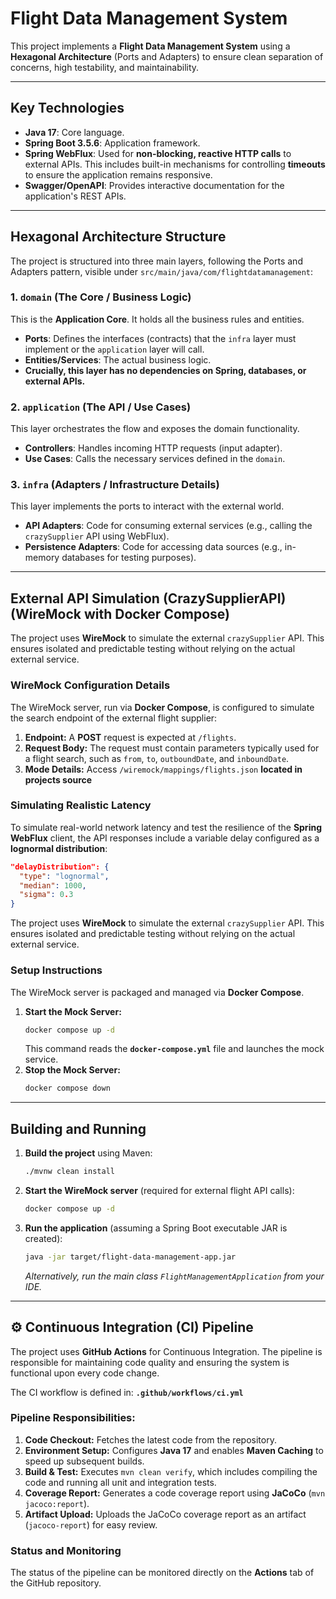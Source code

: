 # Flight Data Management System

This project implements a **Flight Data Management System** using a **Hexagonal Architecture** (Ports and Adapters) to ensure clean separation of concerns, high testability, and maintainability.

---

## Key Technologies

* **Java 17**: Core language.
* **Spring Boot 3.5.6**: Application framework.
* **Spring WebFlux**: Used for **non-blocking, reactive HTTP calls** to external APIs. This includes built-in mechanisms for controlling **timeouts** to ensure the application remains responsive.
* **Swagger/OpenAPI**: Provides interactive documentation for the application's REST APIs.

---

## Hexagonal Architecture Structure

The project is structured into three main layers, following the Ports and Adapters pattern, visible under `src/main/java/com/flightdatamanagement`:

### 1. `domain` (The Core / Business Logic)

This is the **Application Core**. It holds all the business rules and entities.

* **Ports**: Defines the interfaces (contracts) that the `infra` layer must implement or the `application` layer will call.
* **Entities/Services**: The actual business logic.
* **Crucially, this layer has no dependencies on Spring, databases, or external APIs.**

### 2. `application` (The API / Use Cases)

This layer orchestrates the flow and exposes the domain functionality.

* **Controllers**: Handles incoming HTTP requests (input adapter).
* **Use Cases**: Calls the necessary services defined in the `domain`.

### 3. `infra` (Adapters / Infrastructure Details)

This layer implements the ports to interact with the external world.

* **API Adapters**: Code for consuming external services (e.g., calling the `crazySupplier` API using WebFlux).
* **Persistence Adapters**: Code for accessing data sources (e.g., in-memory databases for testing purposes).

---

## External API Simulation (CrazySupplierAPI) (WireMock with Docker Compose)

The project uses **WireMock** to simulate the external `crazySupplier` API. This ensures isolated and predictable testing without relying on the actual external service.

### WireMock Configuration Details

The WireMock server, run via **Docker Compose**, is configured to simulate the search endpoint of the external flight supplier:

1.  **Endpoint:** A **POST** request is expected at `/flights`.
2.  **Request Body:** The request must contain parameters typically used for a flight search, such as `from`, `to`, `outboundDate`, and `inboundDate`.
3.  **Mode Details:** Access `/wiremock/mappings/flights.json` **located in projects source**

### Simulating Realistic Latency

To simulate real-world network latency and test the resilience of the **Spring WebFlux** client, the API responses include a variable delay configured as a **lognormal distribution**:

```json
"delayDistribution": {
  "type": "lognormal",
  "median": 1000,
  "sigma": 0.3
}
```



The project uses **WireMock** to simulate the external `crazySupplier` API. This ensures isolated and predictable testing without relying on the actual external service.

### Setup Instructions

The WireMock server is packaged and managed via **Docker Compose**.

1.  **Start the Mock Server:**
    ```bash
    docker compose up -d
    ```
    This command reads the **`docker-compose.yml`** file and launches the mock service.
2.  **Stop the Mock Server:**
    ```bash
    docker compose down
    ```

---

## Building and Running

1.  **Build the project** using Maven:
    ```bash
    ./mvnw clean install
    ```
2.  **Start the WireMock server** (required for external flight API calls):
    ```bash
    docker compose up -d
    ```
3.  **Run the application** (assuming a Spring Boot executable JAR is created):
    ```bash
    java -jar target/flight-data-management-app.jar
    ```
    *Alternatively, run the main class `FlightManagementApplication` from your IDE.*

---
## ⚙️ Continuous Integration (CI) Pipeline

The project uses **GitHub Actions** for Continuous Integration. The pipeline is responsible for maintaining code quality and ensuring the system is functional upon every code change.

The CI workflow is defined in: **`.github/workflows/ci.yml`**

### Pipeline Responsibilities:

1.  **Code Checkout:** Fetches the latest code from the repository.
2.  **Environment Setup:** Configures **Java 17** and enables **Maven Caching** to speed up subsequent builds.
3.  **Build & Test:** Executes `mvn clean verify`, which includes compiling the code and running all unit and integration tests.
4.  **Coverage Report:** Generates a code coverage report using **JaCoCo** (`mvn jacoco:report`).
5.  **Artifact Upload:** Uploads the JaCoCo coverage report as an artifact (`jacoco-report`) for easy review.

### Status and Monitoring

The status of the pipeline can be monitored directly on the **Actions** tab of the GitHub repository.